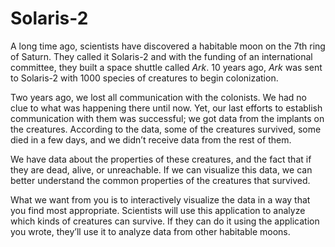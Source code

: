 # Solaris-2

A long time ago, scientists have discovered a habitable moon on the 7th ring of
Saturn. They called it Solaris-2 and with the funding of an international
committee, they built a space shuttle called *Ark*. 10 years ago, *Ark* was
sent to Solaris-2 with 1000 species of creatures to begin colonization.

Two years ago, we lost all communication with the colonists. We had no clue to
what was happening there until now. Yet, our last efforts to establish
communication with them was successful; we got data from the implants on the
creatures. According to the data, some of the creatures survived, some died in
a few days, and we didn’t receive data from the rest of them.

We have data about the properties of these creatures, and the fact that if they
are dead, alive, or unreachable. If we can visualize this data, we can better
understand the common properties of the creatures that survived.

What we want from you is to interactively visualize the data in a way that you
find most appropriate. Scientists will use this application to analyze which
kinds of creatures can survive. If they can do it using the application you
wrote, they’ll use it to analyze data from other habitable moons.
